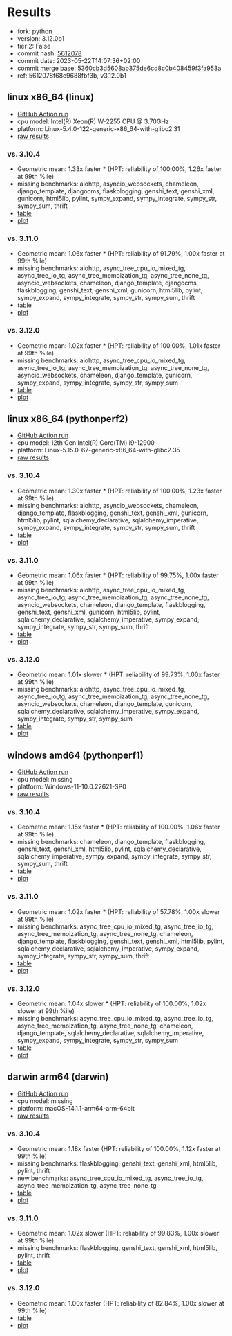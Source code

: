 # Results

- fork: python
- version: 3.12.0b1
- tier 2: False
- commit hash: [5612078](https://github.com/python/cpython/commit/5612078)
- commit date: 2023-05-22T14:07:36+02:00
- commit merge base: [5360cb3d5608ab375de6cd8c0b408459f3fa953a](https://github.com/python/cpython/commit/5360cb3d5608ab375de6cd8c0b408459f3fa953a)
- ref: 5612078f68e9688fbf3b, v3.12.0b1

## linux x86_64 (linux)

- [GitHub Action run](https://github.com/faster-cpython/benchmarking/actions/runs/5246839304)
- cpu model: Intel(R) Xeon(R) W-2255 CPU @ 3.70GHz
- platform: Linux-5.4.0-122-generic-x86_64-with-glibc2.31
- [raw results](bm-20230522-linux-x86_64-python-v3.12.0b1-3.12.0b1-5612078.json)

### vs. 3.10.4

- Geometric mean: 1.33x faster \* (HPT: reliability of 100.00%, 1.26x faster at 99th %ile)
- missing benchmarks: aiohttp, asyncio_websockets, chameleon, django_template, djangocms, flaskblogging, genshi_text, genshi_xml, gunicorn, html5lib, pylint, sympy_expand, sympy_integrate, sympy_str, sympy_sum, thrift
- [table](bm-20230522-linux-x86_64-python-v3.12.0b1-3.12.0b1-5612078-vs-3.10.4.md)
- [plot](bm-20230522-linux-x86_64-python-v3.12.0b1-3.12.0b1-5612078-vs-3.10.4.png)

### vs. 3.11.0

- Geometric mean: 1.06x faster \* (HPT: reliability of 91.79%, 1.00x faster at 99th %ile)
- missing benchmarks: aiohttp, async_tree_cpu_io_mixed_tg, async_tree_io_tg, async_tree_memoization_tg, async_tree_none_tg, asyncio_websockets, chameleon, django_template, djangocms, flaskblogging, genshi_text, genshi_xml, gunicorn, html5lib, pylint, sympy_expand, sympy_integrate, sympy_str, sympy_sum, thrift
- [table](bm-20230522-linux-x86_64-python-v3.12.0b1-3.12.0b1-5612078-vs-3.11.0.md)
- [plot](bm-20230522-linux-x86_64-python-v3.12.0b1-3.12.0b1-5612078-vs-3.11.0.png)

### vs. 3.12.0

- Geometric mean: 1.02x faster \* (HPT: reliability of 100.00%, 1.01x faster at 99th %ile)
- missing benchmarks: aiohttp, async_tree_cpu_io_mixed_tg, async_tree_io_tg, async_tree_memoization_tg, async_tree_none_tg, asyncio_websockets, chameleon, django_template, gunicorn, sympy_expand, sympy_integrate, sympy_str, sympy_sum
- [table](bm-20230522-linux-x86_64-python-v3.12.0b1-3.12.0b1-5612078-vs-3.12.0.md)
- [plot](bm-20230522-linux-x86_64-python-v3.12.0b1-3.12.0b1-5612078-vs-3.12.0.png)

## linux x86_64 (pythonperf2)

- [GitHub Action run](https://github.com/faster-cpython/benchmarking/actions/runs/5246839304)
- cpu model: 12th Gen Intel(R) Core(TM) i9-12900
- platform: Linux-5.15.0-67-generic-x86_64-with-glibc2.35
- [raw results](bm-20230522-pythonperf2-x86_64-python-v3.12.0b1-3.12.0b1-5612078.json)

### vs. 3.10.4

- Geometric mean: 1.30x faster \* (HPT: reliability of 100.00%, 1.23x faster at 99th %ile)
- missing benchmarks: aiohttp, asyncio_websockets, chameleon, django_template, flaskblogging, genshi_text, genshi_xml, gunicorn, html5lib, pylint, sqlalchemy_declarative, sqlalchemy_imperative, sympy_expand, sympy_integrate, sympy_str, sympy_sum, thrift
- [table](bm-20230522-pythonperf2-x86_64-python-v3.12.0b1-3.12.0b1-5612078-vs-3.10.4.md)
- [plot](bm-20230522-pythonperf2-x86_64-python-v3.12.0b1-3.12.0b1-5612078-vs-3.10.4.png)

### vs. 3.11.0

- Geometric mean: 1.06x faster \* (HPT: reliability of 99.75%, 1.00x faster at 99th %ile)
- missing benchmarks: aiohttp, async_tree_cpu_io_mixed_tg, async_tree_io_tg, async_tree_memoization_tg, async_tree_none_tg, asyncio_websockets, chameleon, django_template, flaskblogging, genshi_text, genshi_xml, gunicorn, html5lib, pylint, sqlalchemy_declarative, sqlalchemy_imperative, sympy_expand, sympy_integrate, sympy_str, sympy_sum, thrift
- [table](bm-20230522-pythonperf2-x86_64-python-v3.12.0b1-3.12.0b1-5612078-vs-3.11.0.md)
- [plot](bm-20230522-pythonperf2-x86_64-python-v3.12.0b1-3.12.0b1-5612078-vs-3.11.0.png)

### vs. 3.12.0

- Geometric mean: 1.01x slower \* (HPT: reliability of 99.73%, 1.00x faster at 99th %ile)
- missing benchmarks: aiohttp, async_tree_cpu_io_mixed_tg, async_tree_io_tg, async_tree_memoization_tg, async_tree_none_tg, asyncio_websockets, chameleon, django_template, gunicorn, sqlalchemy_declarative, sqlalchemy_imperative, sympy_expand, sympy_integrate, sympy_str, sympy_sum
- [table](bm-20230522-pythonperf2-x86_64-python-v3.12.0b1-3.12.0b1-5612078-vs-3.12.0.md)
- [plot](bm-20230522-pythonperf2-x86_64-python-v3.12.0b1-3.12.0b1-5612078-vs-3.12.0.png)

## windows amd64 (pythonperf1)

- [GitHub Action run](https://github.com/faster-cpython/benchmarking/actions/runs/5246839304)
- cpu model: missing
- platform: Windows-11-10.0.22621-SP0
- [raw results](bm-20230522-pythonperf1-amd64-python-v3.12.0b1-3.12.0b1-5612078.json)

### vs. 3.10.4

- Geometric mean: 1.15x faster \* (HPT: reliability of 100.00%, 1.06x faster at 99th %ile)
- missing benchmarks: chameleon, django_template, flaskblogging, genshi_text, genshi_xml, html5lib, pylint, sqlalchemy_declarative, sqlalchemy_imperative, sympy_expand, sympy_integrate, sympy_str, sympy_sum, thrift
- [table](bm-20230522-pythonperf1-amd64-python-v3.12.0b1-3.12.0b1-5612078-vs-3.10.4.md)
- [plot](bm-20230522-pythonperf1-amd64-python-v3.12.0b1-3.12.0b1-5612078-vs-3.10.4.png)

### vs. 3.11.0

- Geometric mean: 1.02x faster \* (HPT: reliability of 57.78%, 1.00x slower at 99th %ile)
- missing benchmarks: async_tree_cpu_io_mixed_tg, async_tree_io_tg, async_tree_memoization_tg, async_tree_none_tg, chameleon, django_template, flaskblogging, genshi_text, genshi_xml, html5lib, pylint, sqlalchemy_declarative, sqlalchemy_imperative, sympy_expand, sympy_integrate, sympy_str, sympy_sum, thrift
- [table](bm-20230522-pythonperf1-amd64-python-v3.12.0b1-3.12.0b1-5612078-vs-3.11.0.md)
- [plot](bm-20230522-pythonperf1-amd64-python-v3.12.0b1-3.12.0b1-5612078-vs-3.11.0.png)

### vs. 3.12.0

- Geometric mean: 1.04x slower \* (HPT: reliability of 100.00%, 1.02x slower at 99th %ile)
- missing benchmarks: async_tree_cpu_io_mixed_tg, async_tree_io_tg, async_tree_memoization_tg, async_tree_none_tg, chameleon, django_template, sqlalchemy_declarative, sqlalchemy_imperative, sympy_expand, sympy_integrate, sympy_str, sympy_sum
- [table](bm-20230522-pythonperf1-amd64-python-v3.12.0b1-3.12.0b1-5612078-vs-3.12.0.md)
- [plot](bm-20230522-pythonperf1-amd64-python-v3.12.0b1-3.12.0b1-5612078-vs-3.12.0.png)

## darwin arm64 (darwin)

- [GitHub Action run](https://github.com/faster-cpython/benchmarking/actions/runs/6961755200)
- cpu model: missing
- platform: macOS-14.1.1-arm64-arm-64bit
- [raw results](bm-20230522-darwin-arm64-python-5612078f68e9688fbf3b-3.12.0b1-5612078.json)

### vs. 3.10.4

- Geometric mean: 1.18x faster (HPT: reliability of 100.00%, 1.12x faster at 99th %ile)
- missing benchmarks: flaskblogging, genshi_text, genshi_xml, html5lib, pylint, thrift
- new benchmarks: async_tree_cpu_io_mixed_tg, async_tree_io_tg, async_tree_memoization_tg, async_tree_none_tg
- [table](bm-20230522-darwin-arm64-python-5612078f68e9688fbf3b-3.12.0b1-5612078-vs-3.10.4.md)
- [plot](bm-20230522-darwin-arm64-python-5612078f68e9688fbf3b-3.12.0b1-5612078-vs-3.10.4.png)

### vs. 3.11.0

- Geometric mean: 1.02x slower (HPT: reliability of 99.83%, 1.00x slower at 99th %ile)
- missing benchmarks: flaskblogging, genshi_text, genshi_xml, html5lib, pylint, thrift
- [table](bm-20230522-darwin-arm64-python-5612078f68e9688fbf3b-3.12.0b1-5612078-vs-3.11.0.md)
- [plot](bm-20230522-darwin-arm64-python-5612078f68e9688fbf3b-3.12.0b1-5612078-vs-3.11.0.png)

### vs. 3.12.0

- Geometric mean: 1.00x faster (HPT: reliability of 82.84%, 1.00x slower at 99th %ile)
- [table](bm-20230522-darwin-arm64-python-5612078f68e9688fbf3b-3.12.0b1-5612078-vs-3.12.0.md)
- [plot](bm-20230522-darwin-arm64-python-5612078f68e9688fbf3b-3.12.0b1-5612078-vs-3.12.0.png)

